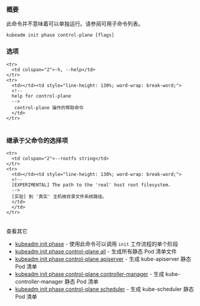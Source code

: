 
<!-- 
### Synopsis
-->
### 概要


<!--
This command is not meant to be run on its own. See list of available subcommands.
-->
此命令并不意味着可以单独运行。请参阅可用子命令列表。

```
kubeadm init phase control-plane [flags]
```

<!-- 
### Options 
-->
### 选项

<table style="width: 100%; table-layout: fixed;">
  <colgroup>
    <col span="1" style="width: 10px;" />
    <col span="1" />
  </colgroup>
  <tbody>

    <tr>
      <td colspan="2">-h, --help</td>
    </tr>
    <tr>
      <td></td><td style="line-height: 130%; word-wrap: break-word;">
      <!--
      help for control-plane
      -->
       control-plane 操作的帮助命令
      </td>
    </tr>

  </tbody>
</table>



<!--
### Options inherited from parent commands
-->
### 继承于父命令的选择项

<table style="width: 100%; table-layout: fixed;">
  <colgroup>
    <col span="1" style="width: 10px;" />
    <col span="1" />
  </colgroup>
  <tbody>

    <tr>
      <td colspan="2">--rootfs string</td>
    </tr>
    <tr>
      <td></td><td style="line-height: 130%; word-wrap: break-word;">
      <!--
      [EXPERIMENTAL] The path to the 'real' host root filesystem.
      -->
      [实验] 到 '真实' 主机根目录文件系统路径。
      </td>
      </td>
    </tr>

  </tbody>
</table>



<!-- 
SEE ALSO 
-->
查看其它

<!--
* [kubeadm init phase](kubeadm_init_phase.md)	 - Use this command to invoke single phase of the init workflow
* [kubeadm init phase control-plane all](kubeadm_init_phase_control-plane_all.md)	 - Generate all static Pod manifest files
* [kubeadm init phase control-plane apiserver](kubeadm_init_phase_control-plane_apiserver.md)	 - Generates the kube-apiserver static Pod manifest
* [kubeadm init phase control-plane controller-manager](kubeadm_init_phase_control-plane_controller-manager.md)	 - Generates the kube-controller-manager static Pod manifest
* [kubeadm init phase control-plane scheduler](kubeadm_init_phase_control-plane_scheduler.md)	 - Generates the kube-scheduler static Pod manifest
-->
* [kubeadm init phase](kubeadm_init_phase.md)	 - 使用此命令可以调用 `init` 工作流程的单个阶段
* [kubeadm init phase control-plane all](kubeadm_init_phase_control-plane_all.md)	 - 生成所有静态 Pod 清单文件
* [kubeadm init phase control-plane apiserver](kubeadm_init_phase_control-plane_apiserver.md)	 - 生成 kube-apiserver 静态 Pod 清单
* [kubeadm init phase control-plane controller-manager](kubeadm_init_phase_control-plane_controller-manager.md)	 - 生成 kube-controller-manager 静态 Pod 清单
* [kubeadm init phase control-plane scheduler](kubeadm_init_phase_control-plane_scheduler.md)	 - 生成 kube-scheduler 静态 Pod 清单

